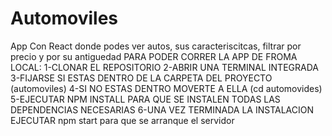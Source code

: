 # Automoviles
App Con React donde podes ver autos, sus caracteriscitcas, filtrar por precio y por su antiguedad 
PARA PODER CORRER LA APP DE FROMA LOCAL:
1-CLONAR EL REPOSITORIO
2-ABRIR UNA TERMINAL INTEGRADA
3-FIJARSE SI ESTAS DENTRO DE LA CARPETA DEL PROYECTO (automoviles)
4-SI NO ESTAS DENTRO MOVERTE A ELLA (cd automovides)
5-EJECUTAR NPM INSTALL PARA QUE SE INSTALEN TODAS LAS DEPENDENCIAS NECESARIAS
6-UNA VEZ TERMINADA LA INSTALACION EJECUTAR npm start para que se arranque el servidor